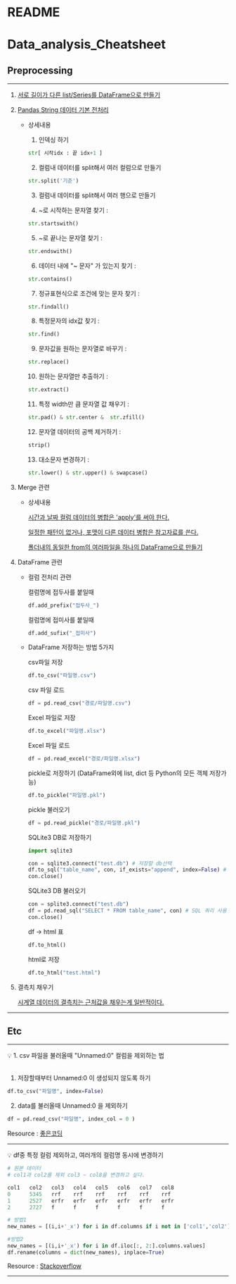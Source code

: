 # README

# Data_analysis_Cheatsheet

## Preprocessing

---

1. [서로 길이가 다른 list/Series를 DataFrame으로 만들기](https://github.com/gabesoon/Data_analysis_Cheatsheet/blob/main/%5BProprocessing%5D%20%EC%84%9C%EB%A1%9C%20%EA%B8%B8%EC%9D%B4%EA%B0%80%20%EB%8B%A4%EB%A5%B8%20list%20or%20Series%20%EC%97%AC%EB%9F%AC%EA%B0%9C%EB%A5%BC%20%ED%95%A9%EC%B3%90%EC%84%9C%20DataFrame%20%EB%A7%8C%EB%93%A4%EA%B8%B0.ipynb)
2. [Pandas String 데이터 기본 전처리](https://github.com/gabesoon/Data_analysis_Cheatsheet/blob/main/%5BProprocessing%5D%20Pandas%20String%20%EB%8D%B0%EC%9D%B4%ED%84%B0%20%EA%B8%B0%EB%B3%B8%20%EC%A0%84%EC%B2%98%EB%A6%AC.ipynb)
    - 상세내용
        
        1)  인덱싱 하기
        
        ```python
        str[ 시작idx : 끝 idx+1 ]
        ```
        
        2)  컬럼내 데이터를 split해서 여러 컬럼으로 만들기 
        
        ```python
        str.split('기준')
        ```
        
        3)  컬럼내 데이터를 split해서 여러 행으로 만들기 
        
        4)  ~로 시작하는 문자열 찾기 : 
        
        ```python
        str.startswith()
        ```
        
        5) ~로 끝나는 문자열 찾기 : 
        
        ```python
        str.endswith()
        ```
        
        6) 데이터 내에 "~ 문자" 가 있는지 찾기 :  
        
        ```python
        str.contains()
        ```
        
        7) 정규표현식으로 조건에 맞는 문자 찾기 : 
        
        ```python
        str.findall()
        ```
        
        8)  특정문자의 idx값 찾기 : 
        
        ```python
        str.find()
        ```
        
        9) 문자값을 원하는 문자열로 바꾸기 : 
        
        ```python
        str.replace()
        ```
        
        10) 원하는 문자열만 추출하기 : 
        
        ```python
        str.extract()
        ```
        
        11) 특정 width만 큼 문자열 값 채우기 : 
        
        ```python
        str.pad() & str.center &  str.zfill()
        ```
        
        12) 문자열 데이터의 공백 제거하기 : 
        
        ```python
        strip()
        ```
        
        13) 대소문자 변경하기 :  
        
        ```python
        str.lower() & str.upper() & swapcase()
        ```
        
3. Merge 관련
    - 상세내용
        
        [시간과 날짜 컬럼 데이터의 병합은 'apply'를 써야 한다.](https://github.com/gabesoon/Python/blob/main/6.%20Preprocessing/03.%20%5B%EB%8D%B0%EC%9D%B4%ED%84%B0%20%ED%8C%8C%ED%8E%B8%ED%99%94%20%EB%AC%B8%EC%A0%9C%5D%20%20%ED%8F%AC%EB%A7%B7%EC%9D%B4%20%EB%8B%A4%EB%A5%B8%20%EB%8D%B0%EC%9D%B4%ED%84%B0%20%EB%B3%91%ED%95%A9(merge)_(1)%20%EC%B0%B8%EC%A1%B0%20%EB%8D%B0%EC%9D%B4%ED%84%B0%EA%B0%80%20%ED%95%84%EC%9A%94%EC%97%86%EB%8A%94%20%EA%B2%BD%EC%9A%B0.ipynb)
        
        [일정한 패턴이 없거나, 포맷이 다른 데이터 병합은 참고자료를 쓴다.](https://github.com/gabesoon/Python/blob/main/6.%20Preprocessing/04.%20%5B%EB%8D%B0%EC%9D%B4%ED%84%B0%20%ED%8C%8C%ED%8E%B8%ED%99%94%20%EB%AC%B8%EC%A0%9C%5D%20%20%ED%8F%AC%EB%A7%B7%EC%9D%B4%20%EB%8B%A4%EB%A5%B8%20%EB%8D%B0%EC%9D%B4%ED%84%B0%20%EB%B3%91%ED%95%A9(merge)_(2)%20%EC%B0%B8%EC%A1%B0%20%EB%8D%B0%EC%9D%B4%ED%84%B0%EA%B0%80%20%ED%95%84%EC%9A%94%ED%95%9C%20%EA%B2%BD%EC%9A%B0.ipynb)
        
        [폴더내의 동일한 from의 여러파일을 하나의 DataFrame으로 만들기](https://github.com/gabesoon/Python/blob/main/6.%20Preprocessing/01.%20%5B%EB%8D%B0%EC%9D%B4%ED%84%B0%20%ED%8C%8C%ED%8E%B8%ED%99%94%20%EB%AC%B8%EC%A0%9C%5D%20concat%EC%9D%84%20%EC%9D%B4%EC%9A%A9%ED%95%9C%20%EB%8D%B0%EC%9D%B4%ED%84%B0%20%EB%B3%91%ED%95%A9%20(with%20for%20loop%20clause).ipynb)
        
4. DataFrame 관련
    - 컬럼 전처리 관련
        
        컬럼명에 접두사를 붙일때
        
        ```python
        df.add_prefix("접두사_")
        ```
        
        컬럼명에 접미사를 붙일때
        
        ```python
        df.add_sufix("_접미사")
        ```
        
    - DataFrame 저장하는 방법 5가지
        
        csv파일 저장
        
        ```python
        df.to_csv("파일명.csv")
        ```
        
        csv 파일 로드
        
        ```python
        df = pd.read_csv("경로/파일명.csv")
        ```
        
        Excel 파일로 저장
        
        ```python
        df.to_excel("파일명.xlsx")
        ```
        
        Excel 파일 로드
        
        ```python
        df = pd.read_excel("경로/파일명.xlsx")
        ```
        
        pickle로 저장하기 (DataFrame외에 list, dict 등 Python의 모든 객체 저장가능)
        
        ```python
        df.to_pickle("파일명.pkl")
        ```
        
        pickle 불러오기
        
        ```python
        df = pd.read_pickle("경로/파일명.pkl")
        ```
        
        SQLite3 DB로 저장하기
        
        ```python
        import sqlite3
        
        con = sqlite3.connect("test.db") # 저장할 db선택
        df.to_sql("table_name", con, if_exists="append", index=False) # 저장
        con.close()
        ```
        
        SQLite3 DB 불러오기
        
        ```python
        con = splite3.connect("test.db")
        df = pd.read_sql("SELECT * FROM table_name", con) # SQL 쿼리 사용
        con.close()
        ```
        
        df → html 표
        
        ```python
        df.to_html()
        ```
        
        html로 저장
        
        ```python
        df.to_html("test.html")
        ```
        
    
5. 결측치 채우기
    
    [시계열 데이터의 결측치는 근처값을 채우는게 일반적이다.](https://github.com/gabesoon/Python/blob/main/6.%20Preprocessing/09.%20%5B%EA%B2%B0%EC%B8%A1%EC%B9%98%20%EB%AC%B8%EC%A0%9C%5D%20%EC%8B%9C%EA%B3%84%EC%97%B4%20%EA%B2%B0%EC%B8%A1%EC%B9%98%20%EB%8C%80%EC%B2%B4.ipynb)
    

---

## Etc

---

<aside>
💡 1. csv 파일을 불러올때 "Unnamed:0" 컬럼을 제외하는 법<br><br>

</aside>

1. 저장할때부터 Unnamed:0 이 생성되지 않도록 하기

```python
df.to_csv("파일명", index=False) 
```

2. data를 불러올때 Unnamed:0 을 제외하기

```python
df = pd.read_csv("파일명", index_col = 0 )
```

Resource :  [좋은코딩](https://good-coding.tistory.com/39)

---

<aside>
💡 df중 특정 컬럼 제외하고, 여러개의 컬럼명 동시에 변경하기

</aside>

```python
# 원본 데이터
# col1과 col2를 제외 col3 ~ col8을 변경하고 싶다.

col1   col2   col3   col4   col5   col6   col7   col8
0      5345   rrf    rrf    rrf    rrf    rrf    rrf
1      2527   erfr   erfr   erfr   erfr   erfr   erfr
2      2727   f      f      f      f      f      f
```

```python
# 방법1 
new_names = [(i,i+'_x') for i in df.columns if i not in ['col1','col2']]
```

```python
#방법2 
new_names = [(i,i+'_x') for i in df.iloc[:, 2:].columns.values]
df.rename(columns = dict(new_names), inplace=True)
```

Resource : [Stackoverflow](https://stackoverflow.com/questions/39772896/add-prefix-to-specific-columns-of-dataframe)

---
